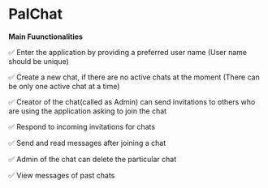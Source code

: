 # PalChat

**Main Fuunctionalities**

✅ Enter the application by providing a preferred user name (User name should be unique)

✅ Create a new chat, if there are no active chats at the moment (There can be only one active chat at a time)

✅ Creator of the chat(called as Admin) can send invitations to others who are using the application asking to join the chat

✅ Respond to incoming invitations for chats

✅ Send and read messages after joining a chat

✅ Admin of the chat can delete the particular chat

✅ View messages of past chats

